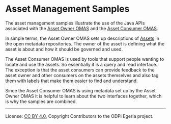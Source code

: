 <!-- SPDX-License-Identifier: CC-BY-4.0 -->
<!-- Copyright Contributors to the ODPi Egeria project 2019. -->

# Asset Management Samples

The asset management samples illustrate the use of the Java APIs associated with the
[Asset Owner OMAS](../../../../open-metadata-implementation/access-services/asset-owner) and the
[Asset Consumer OMAS](../../../../open-metadata-implementation/access-services/asset-consumer).

In simple terms, the Asset Owner OMAS sets up descriptions of
[Assets](../../../../open-metadata-implementation/access-services/docs/concepts/assets) in the
open metadata repositories.  The owner of the asset is defining what the asset is about and how it should
be governed and used.

The Asset Consumer OMAS is used by tools that support people wanting to locate and use the assets.
So essentially it is a query and read interface.  The exception is that the asset consumers can provide feedback
to the asset owner and other consumers on the assets themselves and also tag them with labels that make them
easier to find and understand.

Since the Asset Consumer OMAS is using metadata set up by the Asset Owner OMAS it is helpful to learn about the
two interfaces together, which is why the samples are combined.



----
License: [CC BY 4.0](https://creativecommons.org/licenses/by/4.0/),
Copyright Contributors to the ODPi Egeria project.